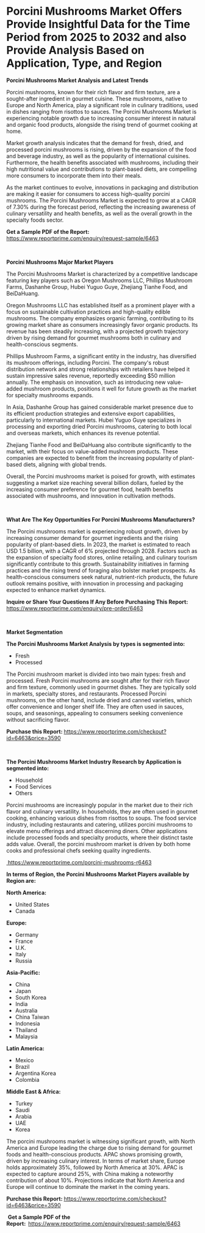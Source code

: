 <p><h1>Porcini Mushrooms Market Offers Provide Insightful Data for the Time Period from 2025 to 2032 and also Provide Analysis Based on Application, Type, and Region</h1></p><p><strong>Porcini Mushrooms Market Analysis and Latest Trends</strong></p>
<p><p>Porcini mushrooms, known for their rich flavor and firm texture, are a sought-after ingredient in gourmet cuisine. These mushrooms, native to Europe and North America, play a significant role in culinary traditions, used in dishes ranging from risottos to sauces. The Porcini Mushrooms Market is experiencing notable growth due to increasing consumer interest in natural and organic food products, alongside the rising trend of gourmet cooking at home. </p><p>Market growth analysis indicates that the demand for fresh, dried, and processed porcini mushrooms is rising, driven by the expansion of the food and beverage industry, as well as the popularity of international cuisines. Furthermore, the health benefits associated with mushrooms, including their high nutritional value and contributions to plant-based diets, are compelling more consumers to incorporate them into their meals. </p><p>As the market continues to evolve, innovations in packaging and distribution are making it easier for consumers to access high-quality porcini mushrooms. The Porcini Mushrooms Market is expected to grow at a CAGR of 7.30% during the forecast period, reflecting the increasing awareness of culinary versatility and health benefits, as well as the overall growth in the specialty foods sector.</p></p>
<p><strong>Get a Sample PDF of the Report:&nbsp;</strong> <a href="https://www.reportprime.com/enquiry/request-sample/6463?utm_campaign=4437&utm_medium=2&utm_source=Github&utm_content=ia&utm_term=15052025&utm_id=porcini-mushrooms">https://www.reportprime.com/enquiry/request-sample/6463</a></p>
<p>&nbsp;</p>
<p><strong>Porcini Mushrooms Major Market Players</strong></p>
<p><p>The Porcini Mushrooms Market is characterized by a competitive landscape featuring key players such as Oregon Mushrooms LLC, Phillips Mushroom Farms, Dashanhe Group, Hubei Yuguo Guye, Zhejiang Tianhe Food, and BeiDaHuang. </p><p>Oregon Mushrooms LLC has established itself as a prominent player with a focus on sustainable cultivation practices and high-quality edible mushrooms. The company emphasizes organic farming, contributing to its growing market share as consumers increasingly favor organic products. Its revenue has been steadily increasing, with a projected growth trajectory driven by rising demand for gourmet mushrooms both in culinary and health-conscious segments.</p><p>Phillips Mushroom Farms, a significant entity in the industry, has diversified its mushroom offerings, including Porcini. The company's robust distribution network and strong relationships with retailers have helped it sustain impressive sales revenue, reportedly exceeding $50 million annually. The emphasis on innovation, such as introducing new value-added mushroom products, positions it well for future growth as the market for specialty mushrooms expands.</p><p>In Asia, Dashanhe Group has gained considerable market presence due to its efficient production strategies and extensive export capabilities, particularly to international markets. Hubei Yuguo Guye specializes in processing and exporting dried Porcini mushrooms, catering to both local and overseas markets, which enhances its revenue potential.</p><p>Zhejiang Tianhe Food and BeiDaHuang also contribute significantly to the market, with their focus on value-added mushroom products. These companies are expected to benefit from the increasing popularity of plant-based diets, aligning with global trends.</p><p>Overall, the Porcini mushrooms market is poised for growth, with estimates suggesting a market size reaching several billion dollars, fueled by the increasing consumer preference for gourmet food, health benefits associated with mushrooms, and innovation in cultivation methods.</p></p>
<p>&nbsp;</p>
<p><strong>What Are The Key Opportunities For Porcini Mushrooms Manufacturers?</strong></p>
<p><p>The Porcini mushrooms market is experiencing robust growth, driven by increasing consumer demand for gourmet ingredients and the rising popularity of plant-based diets. In 2023, the market is estimated to reach USD 1.5 billion, with a CAGR of 6% projected through 2028. Factors such as the expansion of specialty food stores, online retailing, and culinary tourism significantly contribute to this growth. Sustainability initiatives in farming practices and the rising trend of foraging also bolster market prospects. As health-conscious consumers seek natural, nutrient-rich products, the future outlook remains positive, with innovation in processing and packaging expected to enhance market dynamics.</p></p>
<p><strong>Inquire or Share Your Questions If Any Before Purchasing This Report:</strong> <a href="https://www.reportprime.com/enquiry/pre-order/6463?utm_campaign=4437&utm_medium=2&utm_source=Github&utm_content=ia&utm_term=15052025&utm_id=porcini-mushrooms">https://www.reportprime.com/enquiry/pre-order/6463</a></p>
<p>&nbsp;</p>
<p><strong>Market Segmentation</strong></p>
<p><strong>The Porcini Mushrooms Market Analysis by types is segmented into:</strong></p>
<p><ul><li>Fresh</li><li>Processed</li></ul></p>
<p><p>The Porcini mushroom market is divided into two main types: fresh and processed. Fresh Porcini mushrooms are sought after for their rich flavor and firm texture, commonly used in gourmet dishes. They are typically sold in markets, specialty stores, and restaurants. Processed Porcini mushrooms, on the other hand, include dried and canned varieties, which offer convenience and longer shelf life. They are often used in sauces, soups, and seasonings, appealing to consumers seeking convenience without sacrificing flavor.</p></p>
<p><strong>Purchase this Report:&nbsp;</strong><a href="https://www.reportprime.com/checkout?id=6463&price=3590&utm_campaign=4437&utm_medium=2&utm_source=Github&utm_content=ia&utm_term=15052025&utm_id=porcini-mushrooms">https://www.reportprime.com/checkout?id=6463&price=3590</a></p>
<p>&nbsp;</p>
<p><strong>The Porcini Mushrooms Market Industry Research by Application is segmented into:</strong></p>
<p><ul><li>Household</li><li>Food Services</li><li>Others</li></ul></p>
<p><p>Porcini mushrooms are increasingly popular in the market due to their rich flavor and culinary versatility. In households, they are often used in gourmet cooking, enhancing various dishes from risottos to soups. The food service industry, including restaurants and catering, utilizes porcini mushrooms to elevate menu offerings and attract discerning diners. Other applications include processed foods and specialty products, where their distinct taste adds value. Overall, the porcini mushroom market is driven by both home cooks and professional chefs seeking quality ingredients.</p></p>
<p><a href="https://www.reportprime.com/porcini-mushrooms-r6463?utm_campaign=4437&utm_medium=2&utm_source=Github&utm_content=ia&utm_term=15052025&utm_id=porcini-mushrooms">&nbsp;https://www.reportprime.com/porcini-mushrooms-r6463</a></p>
<p><strong>In terms of Region, the Porcini Mushrooms Market Players available by Region are:</strong></p>
<p>
    <p> <strong> North America: </strong>
        <ul>
            <li>United States</li>
            <li>Canada</li>
        </ul>
        </p> 
    <p> <strong> Europe: </strong>
        <ul>
            <li>Germany</li>
            <li>France</li>
            <li>U.K.</li>
            <li>Italy</li>
            <li>Russia</li>
        </ul>
        </p> 
    <p> <strong> Asia-Pacific: </strong>
        <ul>
            <li>China</li>
            <li>Japan</li>
            <li>South Korea</li>
            <li>India</li>
            <li>Australia</li>
            <li>China Taiwan</li>
            <li>Indonesia</li>
            <li>Thailand</li>
            <li>Malaysia</li>
        </ul>
        </p> 
    <p> <strong> Latin America: </strong>
        <ul>
            <li>Mexico</li>
            <li>Brazil</li>
            <li>Argentina Korea</li>
            <li>Colombia</li>
        </ul>
        </p> 
    <p> <strong> Middle East & Africa: </strong>
        <ul>
            <li>Turkey</li>
            <li>Saudi</li>
            <li>Arabia</li>
            <li>UAE</li>
            <li>Korea</li>
        </ul>
    </p>
    </p>
<p><p>The porcini mushrooms market is witnessing significant growth, with North America and Europe leading the charge due to rising demand for gourmet foods and health-conscious products. APAC shows promising growth, driven by increasing culinary interest. In terms of market share, Europe holds approximately 35%, followed by North America at 30%. APAC is expected to capture around 25%, with China making a noteworthy contribution of about 10%. Projections indicate that North America and Europe will continue to dominate the market in the coming years.</p></p>
<p><strong>Purchase this Report: </strong><a href="https://www.reportprime.com/checkout?id=6463&price=3590&utm_campaign=4437&utm_medium=2&utm_source=Github&utm_content=ia&utm_term=15052025&utm_id=porcini-mushrooms">https://www.reportprime.com/checkout?id=6463&price=3590</a></p>
<p>&nbsp;<strong>Get a Sample PDF of the Report:&nbsp;&nbsp;</strong><a href="https://www.reportprime.com/enquiry/request-sample/6463?utm_campaign=4437&utm_medium=2&utm_source=Github&utm_content=ia&utm_term=15052025&utm_id=porcini-mushrooms">https://www.reportprime.com/enquiry/request-sample/6463</a></p>
<p><strong></strong></p>
<p><p></p><p></p><p></p></p>